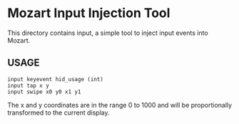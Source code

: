 # Mozart Input Injection Tool

This directory contains input, a simple tool to inject input events into Mozart.

## USAGE

    input keyevent hid_usage (int)
    input tap x y
    input swipe x0 y0 x1 y1

The x and y coordinates are in the range 0 to 1000 and will be proportionally
transformed to the current display.
